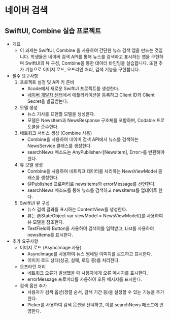 # 네이버 검색

## SwiftUI, Combine 실습 프로젝트

- 개요
  - 이 과제는 SwiftUI, Combine 을 사용하여 간단한 뉴스 검색 앱을 만드는 것입니다. 학생들은 네이버 검색 API를 통해 뉴스를 검색하고 표시하는 앱을 구현하며 SwiftUI의 뷰 구성, Combine을 통한 데이터 바인딩을 실습합니다. 또한 추가 기능으로 이미지 로드, 오프라인 처리, 검색 기능을 구현합니다.
- 필수 요구사항
  1. 프로젝트 설정 및 API 키 준비
     - Xcode에서 새로운 SwiftUI 프로젝트를 생성한다.
     - [네이버 개발자 센터](https://developers.naver.com/)에서 애플리케이션을 등록하고 Client ID와 Client Secret을 발급받는다.
  2. 모델 생성
     - 뉴스 기사를 표현할 모델을 생성한다.
     - 모델은 NewsItem과 NewsResponse 구조체를 포함하며, Codable 프로토콜을 준수한다.
  3. 네트워크 서비스 생성 (Combine 사용)
     - Combine을 사용하여 네이버 검색 API에서 뉴스를 검색하는 NewsService 클래스를 생성한다.
     - searchNews 메소드는 AnyPublisher<[NewsItem], Error>를 반환해야 한다.
  4. 뷰 모델 생성
     - Combine을 사용하여 네트워크 데이터를 처리하는 NewsViewModel 클래스를 생성한다.
     - @Published 프로퍼티로 newsItems와 errorMessage를 선언한다.
     - searchNews 메소드를 통해 뉴스를 검색하고 newsItems를 업데이트 한다.
  5. SwiftUI 뷰 구성
     - 뉴스 검색 결과를 표시하는 ContentView를 생성한다.
     - 뷰는 @StateObject var viewModel = NewsViewModel()를 사용하여 뷰 모델을 참조한다.
     - TextField와 Button을 사용하여 검색어를 입력받고, List를 사용하여 newsItems를 표시한다.
- 추가 요구사항
  - 이미지 로드 (AsyncImage 사용)
    - AsyncImage를 사용하여 뉴스 썸네일 이미지를 로드하고 표시한다.
    - 이미지 로드 상태(성공, 실패, 로딩 중)를 처리한다.
  - 오프라인 처리
    - 네트워크 오류가 발생했을 때 사용자에게 오류 메시지를 표시한다.
    - errorMessage 프로퍼티를 사용하여 오류 메시지를 표시한다.
  - 검색 옵션 추가
    - 사용자가 검색 옵션(정렬 순서, 검색 기간 등)을 설정할 수 있는 기능을 추가한다.
    - Picker를 사용하여 검색 옵션을 선택하고, 이를 searchNews 메소드에 반영한다.
